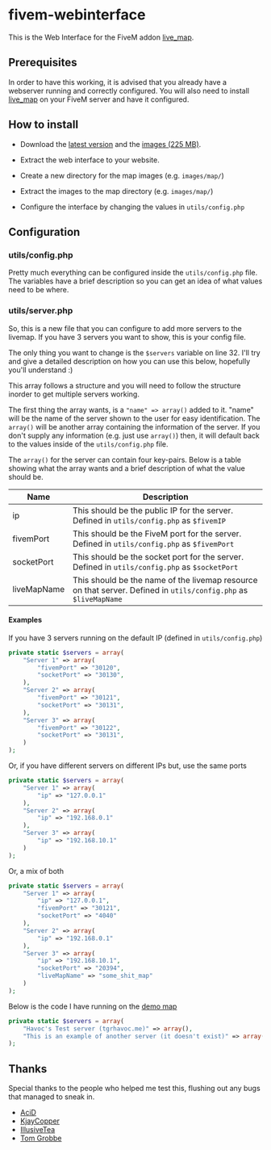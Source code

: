 # fivem-webinterface

This is the Web Interface for the FiveM addon [live_map](https://github.com/TGRHavoc/live_map).

<!-- TODO: Probably add some links or sommat to showcase it (e.g. http://illusivetea.me/livemap/)-->

## Prerequisites

In order to have this working, it is advised that you already have a webserver running and correctly configured.
You will also need to install [live_map](https://github.com/TGRHavoc/live_map) on your FiveM server and have it configured.

## How to install

- Download the [latest version](https://github.com/TGRHavoc/live_map-interface/archive/master.zip) and the [images (225 MB)](https://github.com/TGRHavoc/live_map-interface/releases/download/v0.1/map.images.zip).

- Extract the web interface to your website.

- Create a new directory for the map images (e.g. `images/map/`)

- Extract the images to the map directory (e.g. `images/map/`)

- Configure the interface by changing the values in `utils/config.php`

## Configuration

### utils/config.php
Pretty much everything can be configured inside the `utils/config.php` file.
The variables have a brief description so you can get an idea of what values need to be where.

### utils/server.php
So, this is a new file that you can configure to add more servers to the livemap.
If you have 3 servers you want to show, this is your config file.

The only thing you want to change is the `$servers` variable on line 32.
I'll try and give a detailed description on how you can use this below, hopefully you'll understand :)

This array follows a structure and you will need to follow the structure inorder to get multiple servers working.

The first thing the array wants, is a `"name" => array()` added to it.
"name" will be the name of the server shown to the user for easy identification.
The `array()` will be another array containing the information of the server.
If you don't supply any information (e.g. just use `array()`) then, it will default back to the values inside of the `utils/config.php` file.

The `array()` for the server can contain four key-pairs.
Below is a table showing what the array wants and a brief description of what the value should be.


| Name        |  Description |
| ----------- | ------------ |
| ip          | This should be the public IP for the server. Defined in `utils/config.php` as `$fivemIP` |
| fivemPort   | This should be the FiveM port for the server. Defined in `utils/config.php` as `$fivemPort` |
| socketPort  | This should be the socket port for the server. Defined in `utils/config.php` as `$socketPort` |
| liveMapName | This should be the name of the livemap resource on that server. Defined in `utils/config.php` as `$liveMapName` |

#### Examples
If you have 3 servers running on the default IP (defined in `utils/config.php`)
```php
private static $servers = array(
    "Server 1" => array(
        "fivemPort" => "30120",
        "socketPort" => "30130",
    ),
    "Server 2" => array(
        "fivemPort" => "30121",
        "socketPort" => "30131",
    ),
    "Server 3" => array(
        "fivemPort" => "30122",
        "socketPort" => "30131",
    )
);
```

Or, if you have different servers on different IPs but, use the same ports
```php
private static $servers = array(
    "Server 1" => array(
        "ip" => "127.0.0.1"
    ),
    "Server 2" => array(
        "ip" => "192.168.0.1"
    ),
    "Server 3" => array(
        "ip" => "192.168.10.1"
    )
);
```

Or, a mix of both
```php
private static $servers = array(
    "Server 1" => array(
        "ip" => "127.0.0.1",
        "fivemPort" => "30121",
        "socketPort" => "4040"
    ),
    "Server 2" => array(
        "ip" => "192.168.0.1"
    ),
    "Server 3" => array(
        "ip" => "192.168.10.1",
        "socketPort" => "20394",
        "liveMapName" => "some_shit_map"
    )
);

```

Below is the code I have running on the [demo map](http://map.tgrhavoc.me)
```php
private static $servers = array(
    "Havoc's Test server (tgrhavoc.me)" => array(),
    "This is an example of another server (it doesn't exist)" => array()
);
```


## Thanks

Special thanks to the people who helped me test this, flushing out any bugs that managed to sneak in.

- [AciD](https://github.com/xlxAciDxlx)
- [KjayCopper](https://github.com/KjayCopper)
- [IllusiveTea](https://github.com/IllusiveTea)
- [Tom Grobbe](https://github.com/TomGrobbe)
